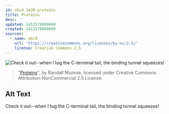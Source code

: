 ```yaml
---
id: xkcd.1430-proteins
title: Proteins
desc: ''
updated: 1412578800000
created: 1412578800000
sources:
  - name: xkcd
    url: 'https://creativecommons.org/licenses/by-nc/2.5/'
    license: Creative Commons 2.5
---
```

![Check it out--when I tug the C-terminal tail, the binding tunnel squeezes!](https://imgs.xkcd.com/comics/proteins.png)
> "[Proteins](https://xkcd.com/1430/)", by Randall Munroe, licensed under Creative Commons Attribution-NonCommercial 2.5 License

## Alt Text
Check it out--when I tug the C-terminal tail, the binding tunnel squeezes!
